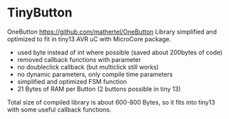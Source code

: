 # TinyButton
OneButton https://github.com/mathertel/OneButton Library simplified and optimized to fit in tiny13 AVR uC with MicroCore package.
* used byte instead of int where possible (saved about 200bytes of code)
* removed callback functions with parameter
* no doubleclick callback (but multiclick still works)
* no dynamic parameters, only compile time parameters
* simplified and optimized FSM function
* 21 Bytes of RAM per Button (2 buttons possible in tiny 13)

Total size of compiled library is about 600-800 Bytes, so it fits into tiny13 with some useful callback functions.

